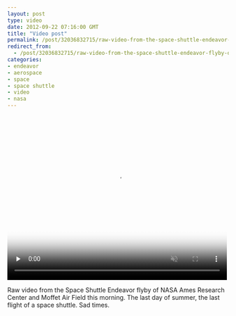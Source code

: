 ```yaml
---
layout: post
type: video
date: 2012-09-22 07:16:00 GMT
title: "Video post"
permalink: /post/32036832715/raw-video-from-the-space-shuttle-endeavor-flyby-of
redirect_from: 
  - /post/32036832715/raw-video-from-the-space-shuttle-endeavor-flyby-of
categories:
- endeavor
- aerospace
- space
- space shuttle
- video
- nasa
---
```


<video  id='embed-63aa3a27a4f3d030850024' class='crt-video crt-skin-default' width='500' height='375' poster='assets/images/tumblr_maqpf9sPOu1qb098n_frame1.jpg' preload='none' muted data-crt-video data-crt-options='{"autoheight":null,"duration":7,"hdUrl":false,"filmstrip":{"url":"assets/images/tumblr_maqpf9sPOu1qb098n_filmstrip.jpg","width":"200","height":"150"}}' crossOrigin='anonymous' controls>
    <source src="https://va.media.tumblr.com/tumblr_maqpf9sPOu1qb098n.mp4" type="video/mp4">
</video>


<p>Raw video from the Space Shuttle Endeavor flyby of NASA Ames Research Center and Moffet Air Field this morning. The last day of summer, the last flight of a space shuttle. Sad times.</p>